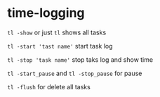 # time-logging

`tl -show` or just `tl` shows all tasks

`tl -start 'tast name'` start task log

`tl -stop 'task name'` stop taks log and show time

`tl -start_pause` and `tl -stop_pause` for pause

`tl -flush` for delete all tasks
